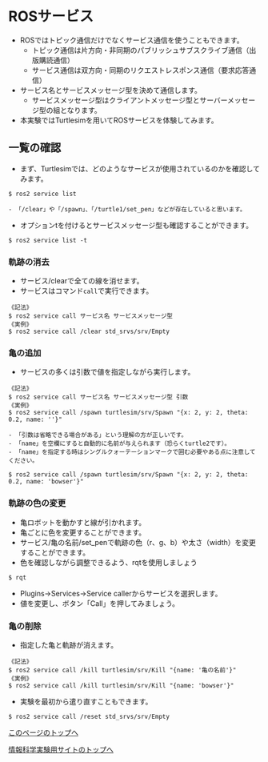 # ROSサービス
- ROSではトピック通信だけでなくサービス通信を使うこともできます。
    - トピック通信は片方向・非同期のパブリッシュサブスクライブ通信（出版購読通信）
    - サービス通信は双方向・同期のリクエストレスポンス通信（要求応答通信）
- サービス名とサービスメッセージ型を決めて通信します。
    - サービスメッセージ型はクライアントメッセージ型とサーバーメッセージ型の組となります。
- 本実験ではTurtlesimを用いてROSサービスを体験してみます。

## 一覧の確認
- まず、Turtlesimでは、どのようなサービスが使用されているのかを確認してみます。
```
$ ros2 service list
```
    - 「/clear」や「/spawn」、「/turtle1/set_pen」などが存在していると思います。

- オプションtを付けるとサービスメッセージ型も確認することができます。
```
$ ros2 service list -t
```

### 軌跡の消去
- サービス/clearで全ての線を消せます。
- サービスはコマンド`call`で実行できます。
```
《記法》
$ ros2 service call サービス名 サービスメッセージ型
《実例》
$ ros2 service call /clear std_srvs/srv/Empty
```

### 亀の追加
- サービスの多くは引数で値を指定しながら実行します。
```
《記法》
$ ros2 service call サービス名 サービスメッセージ型 引数
《実例》
$ ros2 service call /spawn turtlesim/srv/Spawn "{x: 2, y: 2, theta: 0.2, name: ''}"
```
    - 「引数は省略できる場合がある」という理解の方が正しいです。
    - 「name」を空欄にすると自動的に名前が与えられます（恐らくturtle2です）。
    - 「name」を指定する時はシングルクォーテーションマークで囲む必要やある点に注意してください。
```
$ ros2 service call /spawn turtlesim/srv/Spawn "{x: 2, y: 2, theta: 0.2, name: 'bowser'}"
```

### 軌跡の色の変更
- 亀ロボットを動かすと線が引かれます。
- 亀ごとに色を変更することができます。
- サービス/亀の名前/set_penで軌跡の色（r、g、b）や太さ（width）を変更することができます。
- 色を確認しながら調整できるよう、rqtを使用しましょう
```
$ rqt
```
- Plugins→Services→Service callerからサービスを選択します。
- 値を変更し、ボタン「Call」を押してみましょう。

### 亀の削除
- 指定した亀と軌跡が消えます。
```
《記法》
$ ros2 service call /kill turtlesim/srv/Kill "{name: '亀の名前'}"
《実例》
$ ros2 service call /kill turtlesim/srv/Kill "{name: 'bowser'}"
```

- 実験を最初から遣り直すこともできます。
```
$ ros2 service call /reset std_srvs/srv/Empty
```

[このページのトップへ](#)

[情報科学実験用サイトのトップへ](https://stl-apu.github.io/laboratory_experiments/)
